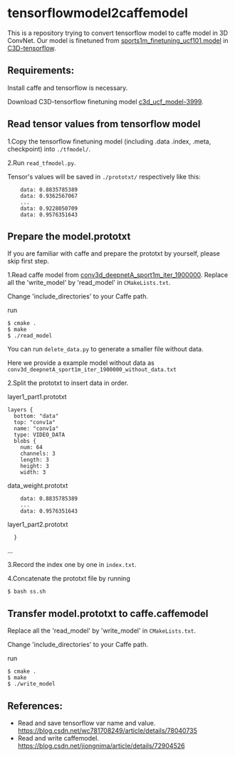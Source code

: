 # tensorflowmodel2caffemodel

This is a repository trying to convert tensorflow model to caffe model in 3D ConvNet.
Our model is finetuned from [sports1m_finetuning_ucf101.model](https://www.dropbox.com/sh/8wcjrcadx4r31ux/AAAkz3dQ706pPO8ZavrztRCca?dl=0) in [C3D-tensorflow](https://github.com/hx173149/C3D-tensorflow).


## Requirements:
Install caffe and tensorflow is necessary.

Download C3D-tensorflow finetuning model [c3d_ucf_model-3999](https://www.dropbox.com/sh/zxytvmis1o6ps3b/AACcAJRV6fO-Ol2UTOUVCwHZa?dl=0).



## Read tensor values from tensorflow model
1.Copy the tensorflow finetuning model (including .data .index, .meta, checkpoint) into `./tfmodel/`.

2.Run `read_tfmodel.py`.

Tensor's values will be saved in `./prototxt/` respectively like this:
```
    data: 0.8835785389
    data: 0.9362567067
    ...
    data: 0.9228050709
    data: 0.9576351643
```

## Prepare the model.prototxt
If you are familiar with caffe and prepare the prototxt by yourself, please skip first step.

1.Read caffe model from [conv3d_deepnetA_sport1m_iter_1900000](https://www.dropbox.com/s/mihrgqarchxd643/conv3d_deepnetA_sport1m_iter_1900000?dl=0).
Replace all the 'write_model' by 'read_model' in `CMakeLists.txt`.

Change 'include_directories' to your Caffe path.

run
```
$ cmake .
$ make
$ ./read_model
```
You can run `delete_data.py` to generate a smaller file without data.

Here we provide a example model without data as `conv3d_deepnetA_sport1m_iter_1900000_without_data.txt`

2.Split the prototxt to insert data in order.

layer1_part1.prototxt
```
layers {
  bottom: "data"
  top: "conv1a"
  name: "conv1a"
  type: VIDEO_DATA
  blobs {
    num: 64
    channels: 3
    length: 3
    height: 3
    width: 3
```
data_weight.prototxt

```
    data: 0.8835785389
    ...
    data: 0.9576351643
```
layer1_part2.prototxt
```
  }
```
...

3.Record the index one by one in `index.txt`.

4.Concatenate the prototxt file by running

```
$ bash ss.sh
```

## Transfer model.prototxt to caffe.caffemodel
Replace all the 'read_model' by 'write_model' in `CMakeLists.txt`.

Change 'include_directories' to your Caffe path.

run
```
$ cmake .
$ make
$ ./write_model
```


## References:
- Read and save tensorflow var name and value. https://blog.csdn.net/wc781708249/article/details/78040735
- Read and write caffemodel. https://blog.csdn.net/jiongnima/article/details/72904526